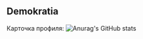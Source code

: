 ## Demokratia

Карточка профиля: 
![Anurag's GitHub stats](https://github-readme-stats.vercel.app/api?username=ConfidentiDemokratia&hide=contribs,prs)
